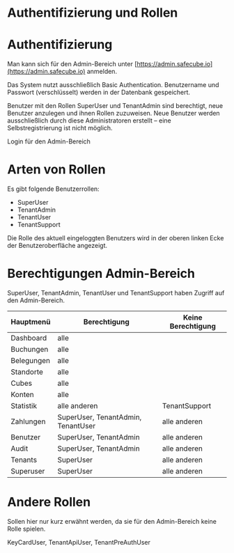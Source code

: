 # Authentifizierung und Rollen

# Authentifizierung

Man kann sich für den Admin-Bereich unter [https://admin.safecube.io](https://admin.safecube.io) anmelden.

Das System nutzt ausschließlich Basic Authentication. Benutzername und Passwort (verschlüsselt) werden  in der Datenbank gespeichert.

Benutzer mit den Rollen SuperUser und TenantAdmin sind berechtigt, neue Benutzer anzulegen und ihnen Rollen zuzuweisen. Neue Benutzer werden ausschließlich durch diese Administratoren erstellt – eine Selbstregistrierung ist nicht möglich.

Login für den Admin-Bereich

<ImageCaption
    src="/authentifizierung-und-rollen/grafik.png"
    alt="Login"
    caption="Login"
/>

# Arten von Rollen

Es gibt folgende Benutzerrollen:

- SuperUser
- TenantAdmin
- TenantUser
- TenantSupport

Die Rolle des aktuell eingeloggten Benutzers wird in der oberen linken Ecke der Benutzeroberfläche angezeigt.

<ImageCaption
    src="/authentifizierung-und-rollen/grafik1.png"
    alt="Anzeige der Rolle des angemeldeten Benutzers"
    caption="Anzeige der Rolle des angemeldeten Benutzers"
/>

# Berechtigungen Admin-Bereich

SuperUser, TenantAdmin, TenantUser und TenantSupport haben Zugriff auf den Admin-Bereich.

| Hauptmenü | Berechtigung | Keine Berechtigung |
| --- | --- | --- |
| Dashboard | alle |  |
| Buchungen | alle |  |
| Belegungen | alle  |  |
| Standorte | alle |  |
| Cubes | alle |  |
| Konten | alle |  |
| Statistik | alle anderen | TenantSupport |
| Zahlungen | SuperUser, TenantAdmin, TenantUser | alle anderen |
| Benutzer | SuperUser, TenantAdmin | alle anderen |
| Audit | SuperUser, TenantAdmin | alle anderen |
| Tenants | SuperUser | alle anderen |
| Superuser | SuperUser | alle anderen |

# Andere Rollen

Sollen hier nur kurz erwähnt werden, da sie für den Admin-Bereich keine Rolle spielen.

KeyCardUser, TenantApiUser, TenantPreAuthUser